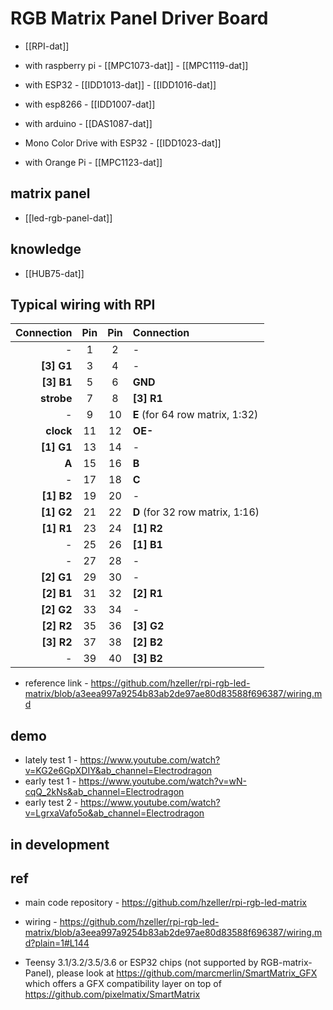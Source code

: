 # RGB Matrix Panel Driver Board

- [[RPI-dat]]

- with raspberry pi - [[MPC1073-dat]] - [[MPC1119-dat]]
- with ESP32 - [[IDD1013-dat]] - [[IDD1016-dat]]
- with esp8266 - [[IDD1007-dat]]
- with arduino - [[DAS1087-dat]]
- Mono Color Drive with ESP32 - [[IDD1023-dat]]

- with Orange Pi - [[MPC1123-dat]]

## matrix panel

- [[led-rgb-panel-dat]]

## knowledge 

- [[HUB75-dat]]

## Typical wiring with RPI

| Connection | Pin | Pin | Connection                      |
| ---------: | :-: | :-: | :------------------------------ |
|          - |  1  |  2  | -                               |
| **[3] G1** |  3  |  4  | -                               |
| **[3] B1** |  5  |  6  | **GND**                         |
| **strobe** |  7  |  8  | **[3] R1**                      |
|          - |  9  | 10  | **E** (for 64 row matrix, 1:32) |
|  **clock** | 11  | 12  | **OE-**                         |
| **[1] G1** | 13  | 14  | -                               |
|      **A** | 15  | 16  | **B**                           |
|          - | 17  | 18  | **C**                           |
| **[1] B2** | 19  | 20  | -                               |
| **[1] G2** | 21  | 22  | **D** (for 32 row matrix, 1:16) |
| **[1] R1** | 23  | 24  | **[1] R2**                      |
|          - | 25  | 26  | **[1] B1**                      |
|          - | 27  | 28  | -                               |
| **[2] G1** | 29  | 30  | -                               |
| **[2] B1** | 31  | 32  | **[2] R1**                      |
| **[2] G2** | 33  | 34  | -                               |
| **[2] R2** | 35  | 36  | **[3] G2**                      |
| **[3] R2** | 37  | 38  | **[2] B2**                      |
|          - | 39  | 40  | **[3] B2**                      |

- reference link - https://github.com/hzeller/rpi-rgb-led-matrix/blob/a3eea997a9254b83ab2de97ae80d83588f696387/wiring.md



## demo 

- lately test 1 - https://www.youtube.com/watch?v=KG2e6GpXDIY&ab_channel=Electrodragon
- early test 1 - https://www.youtube.com/watch?v=wN-cqQ_2kNs&ab_channel=Electrodragon
- early test 2 - https://www.youtube.com/watch?v=LgrxaVafo5o&ab_channel=Electrodragon

## in development

## ref

- main code repository - https://github.com/hzeller/rpi-rgb-led-matrix
- wiring - https://github.com/hzeller/rpi-rgb-led-matrix/blob/a3eea997a9254b83ab2de97ae80d83588f696387/wiring.md?plain=1#L144


- Teensy 3.1/3.2/3.5/3.6 or ESP32 chips (not supported by RGB-matrix-Panel), please look at https://github.com/marcmerlin/SmartMatrix_GFX which offers a GFX compatibility layer on top of https://github.com/pixelmatix/SmartMatrix
